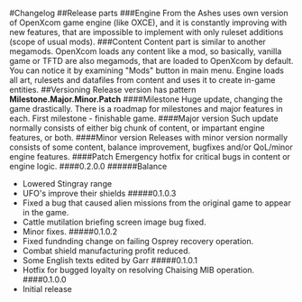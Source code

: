 #Changelog
##Release parts
###Engine
From the Ashes uses own version of OpenXcom game engine (like OXCE), and it is constantly improving with new features, that are impossible to implement with only ruleset additions (scope of usual mods).
###Content
Content part is similar to another megamods. OpenXcom loads any content like a mod, so basically, vanilla game or TFTD are also megamods, that are loaded to OpenXcom by default. You can notice it by examining "Mods" button in main menu. Engine loads all art, rulesets and datafiles from content and uses it to create in-game entities.
##Versioning
Release version has pattern **Milestone.Major.Minor.Patch**
####Milestone
Huge update, changing the game drastically. There is a roadmap for milestones and major features in each. First milestone - finishable game.
####Major version
Such update normally consists of either big chunk of content, or impartant engine features, or both.
####Minor version
Releases with minor version normally consists of some content, balance improvement, bugfixes and/or QoL/minor engine features.
####Patch
Emergency hotfix for critical bugs in content or engine logic.
####0.2.0.0
######Balance
- Lowered Stingray range
- UFO's improve their shields
#####0.1.0.3
- Fixed a bug that caused alien missions from the original game to appear in the game.
- Cattle mutilation briefing screen image bug fixed.
- Minor fixes.
#####0.1.0.2
- Fixed fundnding change on failing Osprey recovery operation.
- Combat shield manufacturing profit reduced.
- Some English texts edited by Garr
#####0.1.0.1
- Hotfix for bugged loyalty on resolving Chaising MIB operation.
####0.1.0.0 
- Initial release